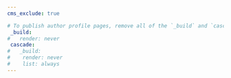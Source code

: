 ```yaml
---
cms_exclude: true

# To publish author profile pages, remove all of the `_build` and `cascade` settings below.
 _build:
#   render: never
 cascade:
#   _build:
#    render: never
#    list: always
---
```

